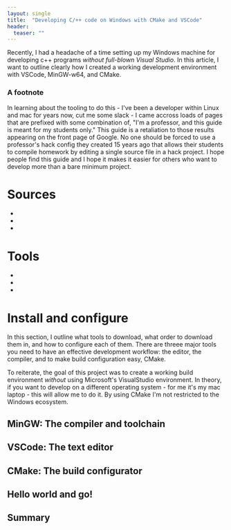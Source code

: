 ```yaml
---
layout: single
title:  "Developing C/++ code on Windows with CMake and VSCode"
header:
  teaser: ""
---
```


Recently, I had a headache of a time setting up my Windows machine for developing c++ programs *without full-blown Visual Studio*.
In this article, I want to outline clearly how I created a working development environment with VSCode, MinGW-w64, and CMake.

### A footnote
In learning about the tooling to do this - I've been a developer within Linux and mac for years now, cut me some slack - I came accross loads of pages that are prefixed with some combination of, "I'm a professor, and this guide is meant for my students only."
This guide is a retaliation to those results appearing on the front page of Google.
No one should be forced to use a professor's hack config they created 15 years ago that allows their students to compile homework by editing a single source file in a hack project.
I hope people find this guide and I hope it makes it easier for others who want to develop more than a bare minimum project.

# Sources

-
-
-

# Tools

-
-
-

# Install and configure
In this section, I outline what tools to download, what order to download them in, and how to configure each of them.
There are threee major tools you need to have an effective development workflow: the editor, the compiler, and to make build configuration easy, CMake.

To reiterate, the goal of this project was to create a working build environment *without* using Microsoft's VisualStudio environment.
In theory, if you want to develop on a different operating system - for me it's my mac laptop - this will allow me to do it.
By using CMake I'm not restricted to the Windows ecosystem.

## MinGW: The compiler and toolchain

## VSCode: The text editor

## CMake: The build configurator

## Hello world and go!

## Summary